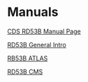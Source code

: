 # Manuals 

[CDS RD53B Manual Page](https://cds.cern.ch/record/2665301?ln=en)  

[RD53B General Intro](https://gitlab.cern.ch/rd53/RD53B_Manual/-/jobs/22820094/artifacts/file/RD53B_ATLAS_Main.pdf)  

[RB53B ATLAS](https://gitlab.cern.ch/rd53/RD53B_Manual/-/jobs/22820094/artifacts/file/RD53B_ATLAS_Main.pdf)

[RD53B CMS](https://gitlab.cern.ch/rd53/RD53B_Manual/-/jobs/22820094/artifacts/file/RD53B_CMS_Main.pdf)
